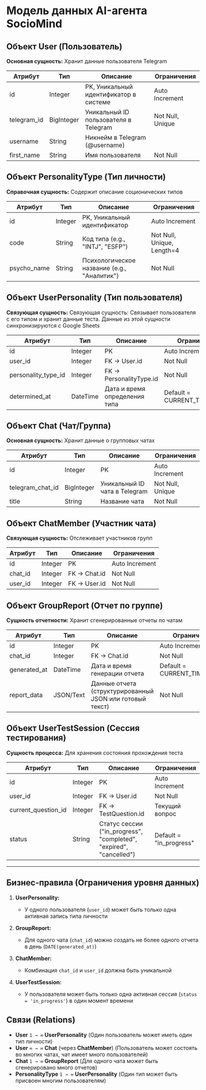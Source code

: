 # Модель данных AI-агента SocioMind

## Объект User (Пользователь)

**Основная сущность:** Хранит данные пользователя Telegram

| Атрибут | Тип | Описание | Ограничения |
|---------|------|----------|-------------|
| id | Integer | PK, Уникальный идентификатор в системе | Auto Increment |
| telegram_id | BigInteger | Уникальный ID пользователя в Telegram | Not Null, Unique |
| username | String | Никнейм в Telegram (@username) | |
| first_name | String | Имя пользователя | Not Null |

## Объект PersonalityType (Тип личности)

**Справочная сущность:** Содержит описание соционических типов

| Атрибут | Тип | Описание | Ограничения |
|---------|------|----------|-------------|
| id | Integer | PK, Уникальный идентификатор | Auto Increment |
| code | String | Код типа (e.g., "INTJ", "ESFP") | Not Null, Unique, Length=4 |
| psycho_name | String | Психологическое название (e.g., "Аналитик") | Not Null |

## Объект UserPersonality (Тип пользователя)

**Связующая сущность:** Связующая сущность: Связывает пользователя с его типом и хранит данные теста. Данные из этой сущности синхронизируются с Google Sheets

| Атрибут | Тип | Описание | Ограничения |
|---------|------|----------|-------------|
| id | Integer | PK | Auto Increment |
| user_id | Integer | FK → User.id | Not Null |
| personality_type_id | Integer | FK → PersonalityType.id | Not Null |
| determined_at | DateTime | Дата и время определения типа | Default = CURRENT_TIMESTAMP |

## Объект Chat (Чат/Группа)

**Основная сущность:** Хранит данные о групповых чатах

| Атрибут | Тип | Описание | Ограничения |
|---------|------|----------|-------------|
| id | Integer | PK | Auto Increment |
| telegram_chat_id | BigInteger | Уникальный ID чата в Telegram | Not Null, Unique |
| title | String | Название чата | Not Null |

## Объект ChatMember (Участник чата)

**Связующая сущность:** Отслеживает участников групп

| Атрибут | Тип | Описание | Ограничения |
|---------|------|----------|-------------|
| id | Integer | PK | Auto Increment |
| chat_id | Integer | FK → Chat.id | Not Null |
| user_id | Integer | FK → User.id | Not Null |

## Объект GroupReport (Отчет по группе)

**Сущность отчетности:** Хранит сгенерированные отчеты по чатам

| Атрибут | Тип | Описание | Ограничения |
|---------|------|----------|-------------|
| id | Integer | PK | Auto Increment |
| chat_id | Integer | FK → Chat.id | Not Null |
| generated_at | DateTime | Дата и время генерации отчета | Default = CURRENT_TIMESTAMP |
| report_data | JSON/Text | Данные отчета (структурированный JSON или готовый текст) | Not Null |

## Объект UserTestSession (Сессия тестирования)

**Сущность процесса:** Для хранения состояния прохождения теста

| Атрибут | Тип | Описание | Ограничения |
|---------|------|----------|-------------|
| id | Integer | PK | Auto Increment |
| user_id | Integer | FK → User.id | Not Null |
| current_question_id | Integer | FK → TestQuestion.id | Текущий вопрос |
| status | String | Статус сессии ("in_progress", "completed", "expired", "cancelled") | Default = "in_progress" |

---

## Бизнес-правила (Ограничения уровня данных)

1.  **UserPersonality:**
    *   У одного пользователя (`user_id`) может быть только одна активная запись типа личности

2.  **GroupReport:**
    *   Для одного чата (`chat_id`) можно создать не более одного отчета в день (`DATE(generated_at)`)

3.  **ChatMember:**
    *   Комбинация `chat_id` и `user_id` должна быть уникальной

4.  **UserTestSession:**
    *   У пользователя может быть только одна активная сессия (`status = 'in_progress'`) в один момент времени

## Связи (Relations)

*   **User** `1 → ∞` **UserPersonality** (Один пользователь может иметь один тип личности)
*   **User** `∞ → ∞` **Chat** (через **ChatMember**) (Пользователь может состоять во многих чатах, чат имеет много пользователей)
*   **Chat** `1 → ∞` **GroupReport** (Для одного чата может быть сгенерировано много отчетов)
*   **PersonalityType** `1 → ∞` **UserPersonality** (Один тип может быть присвоен многим пользователям)
